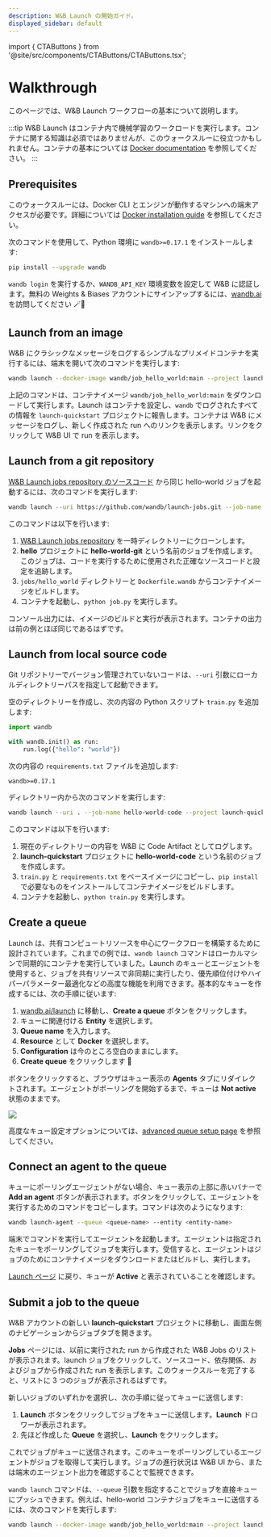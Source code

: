 ```yaml
---
description: W&B Launch の開始ガイド。
displayed_sidebar: default
---
```

import { CTAButtons } from '@site/src/components/CTAButtons/CTAButtons.tsx';

# Walkthrough

このページでは、W&B Launch ワークフローの基本について説明します。

:::tip
W&B Launch はコンテナ内で機械学習のワークロードを実行します。コンテナに関する知識は必須ではありませんが、このウォークスルーに役立つかもしれません。コンテナの基本については [Docker documentation](https://docs.docker.com/guides/docker-concepts/the-basics/what-is-a-container/) を参照してください。
:::

## Prerequisites

このウォークスルーには、Docker CLI とエンジンが動作するマシンへの端末アクセスが必要です。詳細については [Docker installation guide](https://docs.docker.com/engine/install/) を参照してください。

次のコマンドを使用して、Python 環境に `wandb>=0.17.1` をインストールします:

```bash
pip install --upgrade wandb
```

`wandb login` を実行するか、`WANDB_API_KEY` 環境変数を設定して W&B に認証します。無料の Weights & Biases アカウントにサインアップするには、[wandb.ai](https://wandb.ai) を訪問してください 🪄🐝

## Launch from an image

W&B にクラシックなメッセージをログするシンプルなプリメイドコンテナを実行するには、端末を開いて次のコマンドを実行します:

```bash
wandb launch --docker-image wandb/job_hello_world:main --project launch-quickstart
```

上記のコマンドは、コンテナイメージ `wandb/job_hello_world:main` をダウンロードして実行します。Launch はコンテナを設定し、`wandb` でログされたすべての情報を `launch-quickstart` プロジェクトに報告します。コンテナは W&B にメッセージをログし、新しく作成された run へのリンクを表示します。リンクをクリックして W&B UI で run を表示します。

## Launch from a git repository

[W&B Launch jobs repository のソースコード](https://github.com/wandb/launch-jobs) から同じ hello-world ジョブを起動するには、次のコマンドを実行します:

```bash
wandb launch --uri https://github.com/wandb/launch-jobs.git --job-name hello-world-git --project launch-quickstart --build-context jobs/hello_world --dockerfile Dockerfile.wandb --entry-point "python job.py"
```
このコマンドは以下を行います:
1. [W&B Launch jobs repository](https://github.com/wandb/launch-jobs) を一時ディレクトリーにクローンします。
2. **hello** プロジェクトに **hello-world-git** という名前のジョブを作成します。このジョブは、コードを実行するために使用された正確なソースコードと設定を追跡します。
3. `jobs/hello_world` ディレクトリーと `Dockerfile.wandb` からコンテナイメージをビルドします。
4. コンテナを起動し、`python job.py` を実行します。

コンソール出力には、イメージのビルドと実行が表示されます。コンテナの出力は前の例とほぼ同じであるはずです。

## Launch from local source code

Git リポジトリーでバージョン管理されていないコードは、`--uri` 引数にローカルディレクトリーパスを指定して起動できます。

空のディレクトリーを作成し、次の内容の Python スクリプト `train.py` を追加します:

```python
import wandb

with wandb.init() as run:
    run.log({"hello": "world"})
```

次の内容の `requirements.txt` ファイルを追加します:

```text
wandb>=0.17.1
```

ディレクトリー内から次のコマンドを実行します:

```bash
wandb launch --uri . --job-name hello-world-code --project launch-quickstart --entry-point "python train.py"
```

このコマンドは以下を行います:
1. 現在のディレクトリーの内容を W&B に Code Artifact としてログします。
2. **launch-quickstart** プロジェクトに **hello-world-code** という名前のジョブを作成します。
3. `train.py` と `requirements.txt` をベースイメージにコピーし、`pip install` で必要なものをインストールしてコンテナイメージをビルドします。
4. コンテナを起動し、`python train.py` を実行します。

## Create a queue

Launch は、共有コンピュートリソースを中心にワークフローを構築するために設計されています。これまでの例では、`wandb launch` コマンドはローカルマシンで同期的にコンテナを実行していました。Launch のキューとエージェントを使用すると、ジョブを共有リソースで非同期に実行したり、優先順位付けやハイパーパラメーター最適化などの高度な機能を利用できます。基本的なキューを作成するには、次の手順に従います:

1. [wandb.ai/launch](https://wandb.ai/launch) に移動し、**Create a queue** ボタンをクリックします。
2. キューに関連付ける **Entity** を選択します。
3. **Queue name** を入力します。
4. **Resource** として **Docker** を選択します。
5. **Configuration** は今のところ空白のままにします。
6. **Create queue** をクリックします :rocket:

ボタンをクリックすると、ブラウザはキュー表示の **Agents** タブにリダイレクトされます。エージェントがポーリングを開始するまで、キューは **Not active** 状態のままです。

![](/images/launch/create_docker_queue.gif)

高度なキュー設定オプションについては、[advanced queue setup page](./setup-queue-advanced.md) を参照してください。

## Connect an agent to the queue

キューにポーリングエージェントがない場合、キュー表示の上部に赤いバナーで **Add an agent** ボタンが表示されます。ボタンをクリックして、エージェントを実行するためのコマンドをコピーします。コマンドは次のようになります:

```bash
wandb launch-agent --queue <queue-name> --entity <entity-name>
```

端末でコマンドを実行してエージェントを起動します。エージェントは指定されたキューをポーリングしてジョブを実行します。受信すると、エージェントはジョブのためにコンテナイメージをダウンロードまたはビルドし、実行します。

[Launch ページ](https://wandb.ai/launch) に戻り、キューが **Active** と表示されていることを確認します。

## Submit a job to the queue

W&B アカウントの新しい **launch-quickstart** プロジェクトに移動し、画面左側のナビゲーションからジョブタブを開きます。

**Jobs** ページには、以前に実行された run から作成された W&B Jobs のリストが表示されます。launch ジョブをクリックして、ソースコード、依存関係、およびジョブから作成された run を表示します。このウォークスルーを完了すると、リストに 3 つのジョブが表示されるはずです。

新しいジョブのいずれかを選択し、次の手順に従ってキューに送信します:

1. **Launch** ボタンをクリックしてジョブをキューに送信します。**Launch** ドロワーが表示されます。
2. 先ほど作成した **Queue** を選択し、**Launch** をクリックします。

これでジョブがキューに送信されます。このキューをポーリングしているエージェントがジョブを取得して実行します。ジョブの進行状況は W&B UI から、または端末のエージェント出力を確認することで監視できます。

`wandb launch` コマンドは、`--queue` 引数を指定することでジョブを直接キューにプッシュできます。例えば、hello-world コンテナジョブをキューに送信するには、次のコマンドを実行します:

```bash
wandb launch --docker-image wandb/job_hello_world:main --project launch-quickstart --queue <queue-name>
```